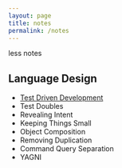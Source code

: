 ```yaml
---
layout: page
title: notes
permalink: /notes
---
```


less notes

## Language Design
* [Test Driven Development](/notes/language-design/test-driven-development)
* Test Doubles
* Revealing Intent
* Keeping Things Small
* Object Composition
* Removing Duplication
* Command Query Separation
* YAGNI

